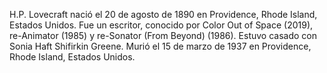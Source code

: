 H.P. Lovecraft nació el 20 de agosto de 1890 en Providence, Rhode Island, Estados Unidos. 
Fue un escritor, conocido por Color Out of Space (2019), re-Animator (1985) y re-Sonator (From Beyond) (1986).
Estuvo casado con Sonia Haft Shifirkin Greene. Murió el 15 de marzo de 1937 en Providence, Rhode Island, Estados Unidos.